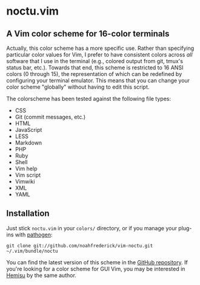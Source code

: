 # noctu.vim

## A Vim color scheme for 16-color terminals

Actually, this color scheme has a more specific use. Rather than specifying
particular color values for Vim, I prefer to have consistent colors across
*all* software that I use in the terminal (e.g., colored output from git,
tmux's status bar, etc.). Towards that end, this scheme is restricted to 16
ANSI colors (0 through 15), the representation of which can be redefined by
configuring your terminal emulator. This means that you can change your color
scheme "globally" without having to edit this script.

The colorscheme has been tested against the following file types:

- CSS
- Git (commit messages, etc.)
- HTML
- JavaScript
- LESS
- Markdown
- PHP
- Ruby
- Shell
- Vim help
- Vim script
- Vimwiki
- XML
- YAML

## Installation

Just stick `noctu.vim` in your `colors/` directory, or if you manage your
plug-ins with [pathogen][1]:

	git clone git://github.com/noahfrederick/vim-noctu.git ~/.vim/bundle/noctu

You can find the latest version of this scheme in the [GitHub repository][2].
If you're looking for a color scheme for GUI Vim, you may be interested in
[Hemisu][3] by the same author.


[1]: https://github.com/tpope/vim-pathogen
[2]: https://github.com/noahfrederick/vim-noctu
[3]: https://github.com/noahfrederick/Hemisu
